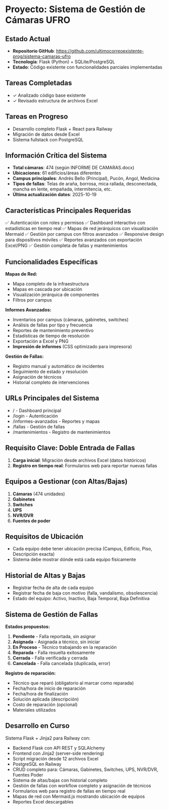 # Proyecto: Sistema de Gestión de Cámaras UFRO

## Estado Actual
- **Repositorio GitHub**: https://github.com/ultimocorreoexistente-prog/sistema-camaras-ufro
- **Tecnología**: Flask (Python) + SQLite/PostgreSQL
- **Estado**: Código existente con funcionalidades parciales implementadas

## Tareas Completadas
- ✓ Analizado código base existente
- ✓ Revisado estructura de archivos Excel

## Tareas en Progreso
- Desarrollo completo Flask + React para Railway
- Migración de datos desde Excel
- Sistema fullstack con PostgreSQL

## Información Crítica del Sistema
- **Total cámaras**: 474 (según INFORME DE CAMARAS.docx)
- **Ubicaciones**: 61 edificios/áreas diferentes
- **Campus principales**: Andrés Bello (Principal), Pucón, Angol, Medicina
- **Tipos de fallas**: Telas de araña, borrosa, mica rallada, desconectada, mancha en lente, empañada, intermitencia, etc.
- **Última actualización datos**: 2025-10-19

## Características Principales Requeridas
✅ Autenticación con roles y permisos
✅ Dashboard interactivo con estadísticas en tiempo real
✅ Mapas de red jerárquicos con visualización Mermaid
✅ Gestión por campus con filtros avanzados
✅ Responsive design para dispositivos móviles
✅ Reportes avanzados con exportación Excel/PNG
✅ Gestión completa de fallas y mantenimientos

## Funcionalidades Específicas
**Mapas de Red:**
- Mapa completo de la infraestructura
- Mapas en cascada por ubicación
- Visualización jerárquica de componentes
- Filtros por campus

**Informes Avanzados:**
- Inventarios por campus (cámaras, gabinetes, switches)
- Análisis de fallas por tipo y frecuencia
- Reportes de mantenimiento preventivo
- Estadísticas de tiempo de resolución
- Exportación a Excel y PNG
- **Impresión de informes** (CSS optimizado para impresora)

**Gestión de Fallas:**
- Registro manual y automático de incidentes
- Seguimiento de estado y resolución
- Asignación de técnicos
- Historial completo de intervenciones

## URLs Principales del Sistema
- / - Dashboard principal
- /login - Autenticación
- /informes-avanzados - Reportes y mapas
- /fallas - Gestión de fallas
- /mantenimientos - Registro de mantenimientos

## Requisito Clave: Doble Entrada de Fallas
1. **Carga inicial**: Migración desde archivos Excel (datos históricos)
2. **Registro en tiempo real**: Formularios web para reportar nuevas fallas

## Equipos a Gestionar (con Altas/Bajas)
1. **Cámaras** (474 unidades)
2. **Gabinetes**
3. **Switches**
4. **UPS**
5. **NVR/DVR**
6. **Fuentes de poder**

## Requisitos de Ubicación
- Cada equipo debe tener ubicación precisa (Campus, Edificio, Piso, Descripción exacta)
- Sistema debe mostrar dónde está cada equipo físicamente

## Historial de Altas y Bajas
- Registrar fecha de alta de cada equipo
- Registrar fecha de baja con motivo (falla, vandalismo, obsolescencia)
- Estado del equipo: Activo, Inactivo, Baja Temporal, Baja Definitiva

## Sistema de Gestión de Fallas
**Estados propuestos:**
1. **Pendiente** - Falla reportada, sin asignar
2. **Asignada** - Asignada a técnico, sin iniciar
3. **En Proceso** - Técnico trabajando en la reparación
4. **Reparada** - Falla resuelta exitosamente
5. **Cerrada** - Falla verificada y cerrada
6. **Cancelada** - Falla cancelada (duplicada, error)

**Registro de reparación:**
- Técnico que reparó (obligatorio al marcar como reparada)
- Fecha/hora de inicio de reparación
- Fecha/hora de finalización
- Solución aplicada (descripción)
- Costo de reparación (opcional)
- Materiales utilizados

## Desarrollo en Curso
Sistema Flask + Jinja2 para Railway con:
- Backend Flask con API REST y SQLAlchemy
- Frontend con Jinja2 (server-side rendering)
- Script migración desde 12 archivos Excel
- PostgreSQL en Railway
- CRUD completo para: Cámaras, Gabinetes, Switches, UPS, NVR/DVR, Fuentes Poder
- Sistema de altas/bajas con historial completo
- Gestión de fallas con workflow completo y asignación de técnicos
- Formularios web para registro de fallas en tiempo real
- Mapas de red con Mermaid.js mostrando ubicación de equipos
- Reportes Excel descargables
